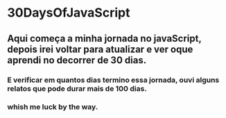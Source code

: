 # 30DaysOfJavaScript

## Aqui começa a minha jornada no javaScript, depois irei voltar para atualizar e ver oque aprendi no decorrer de 30 dias.
### E verificar em quantos dias termino essa jornada, ouvi alguns relatos que pode durar mais de 100 dias.

### whish me luck by the way.
